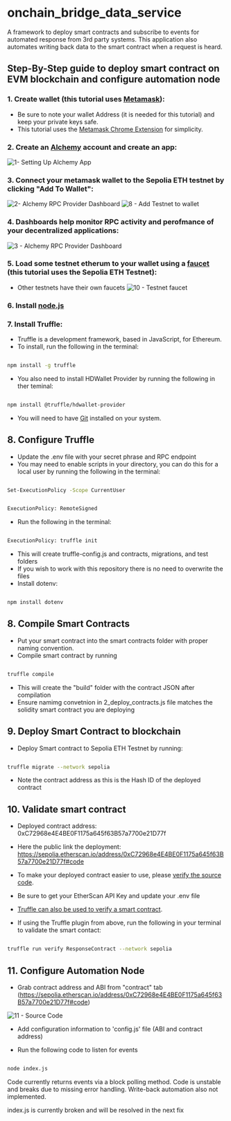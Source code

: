 # onchain_bridge_data_service

A framework to deploy smart contracts and subscribe to events for automated response from 3rd party systems. This application also automates writing back data to the smart contract when a request is heard.

## Step-By-Step guide to deploy smart contract on EVM blockchain and configure automation node

### 1. Create wallet (this tutorial uses [Metamask](https://www.youtube.com/watch?v=Af_lQ1zUnoM&ab_channel=MoneyZG)):
- Be sure to note your wallet Address (it is needed for this tutorial) and keep your private keys safe.
- This tutorial uses the [Metamask Chrome Extension](https://metamask.io/download/) for simplicity.

### 2. Create an [Alchemy](https://www.alchemy.com/) account and create an app:
![1- Setting Up Alchemy App](https://github.com/anonUnderground/onchain_bridge_data_service/assets/134157241/843a6001-ce66-4a19-89b7-e1510894fb8e)

### 3. Connect your metamask wallet to the Sepolia ETH testnet by clicking "Add To Wallet":
![2- Alchemy RPC Provider Dashboard](https://github.com/anonUnderground/onchain_bridge_data_service/assets/134157241/0407191c-6cdf-4f18-aa5a-c8adeb8d39f4)
![8 - Add Testnet to wallet](https://github.com/anonUnderground/onchain_bridge_data_service/assets/134157241/087e2d8c-650e-4cc9-9b17-6eb1346c951a)

### 4. Dashboards help monitor RPC activity and perofmance of your decentralized applications:
![3 - Alchemy RPC Provider Dashboard](https://github.com/anonUnderground/onchain_bridge_data_service/assets/134157241/860d0989-4f35-46d7-afb8-c73e1dfbcf7d)

### 5. Load some testnet etherum to your wallet using a [faucet](https://sepoliafaucet.com/) (this tutorial uses the Sepolia ETH Testnet):
- Other testnets have their own faucets
![10 - Testnet faucet](https://github.com/anonUnderground/onchain_bridge_data_service/assets/134157241/211b87cb-1701-4fcf-921e-df7e4feadced)

### 6. Install [node.js](https://nodejs.org/en/download/)

### 7. Install Truffle:
- Truffle is a development framework, based in JavaScript, for Ethereum.
- To install, run the following in the terminal:


```bash

npm install -g truffle

```

   - You also need to install HDWallet Provider by running the following in ther teminal:


```bash

npm install @truffle/hdwallet-provider

```
   - You will need to have [Git](https://git-scm.com/downloads) installed on your system.

## 8. Configure Truffle

   - Update the .env file with your secret phrase and RPC endpoint
   - You may need to enable scripts in your directory, you can do this for a local user by running the following in the terminal:

```bash

Set-ExecutionPolicy -Scope CurrentUser

```

```bash

ExecutionPolicy: RemoteSigned

```

   - Run the following in the terminal:

```bash

ExecutionPolicy: truffle init

```
   - This will create truffle-config.js and contracts, migrations, and test folders
   - If you wish to work with this repository there is no need to overwrite the files
   - Install dotenv:

```bash

npm install dotenv

```

## 8. Compile Smart Contracts

   - Put your smart contract into the smart contracts folder with proper naming convention.
   - Compile smart contract by running

```bash

truffle compile

```
   - This will create the "build" folder with the contract JSON after compilation
   - Ensure namimg convetnion in 2_deploy_contracts.js file matches the solidity smart contract you are deploying
 


## 9. Deploy Smart Contract to blockchain

   - Deploy Smart contract to Sepolia ETH Testnet by running:

```bash

truffle migrate --network sepolia

```

   - Note the contract address as this is the Hash ID of the deployed contract


## 10. Validate smart contract

   - Deployed contract address: 0xC72968e4E4BE0F1175a645f63B57a7700e21D77f
   - Here the public link the deployment: https://sepolia.etherscan.io/address/0xC72968e4E4BE0F1175a645f63B57a7700e21D77f#code
   - To make your deployed contract easier to use, please [verify the source code](https://www.youtube.com/watch?v=dvvaBq6d_dE&ab_channel=MoralisWeb3).
   - Be sure to get your EtherScan API Key and update your .env file
   - [Truffle can also be used to verify a smart contract](https://medium.com/quick-programming/verify-a-smart-contract-on-etherscan-using-truffle-cb2656fd9c41).

   - If using the Truffle plugin from above, run the following in your terminal to validate the smart contact:

```bash

truffle run verify ResponseContract --network sepolia

```

   
## 11. Configure Automation Node
   
   - Grab contract address and ABI from "contract" tab (https://sepolia.etherscan.io/address/0xC72968e4E4BE0F1175a645f63B57a7700e21D77f#code)


![11 - Source Code](https://github.com/anonUnderground/onchain_bridge_data_service/assets/134157241/5db99550-9efc-42e8-9ba9-fdca25d64c00)

   - Add configuration information to 'config.js' file (ABI and contract address)

   - Run the following code to listen for events

```bash

node index.js

```

Code currently returns events via a block polling method. Code is unstable and breaks due to missing error handling. Write-back automation also not implemented.

index.js is currently broken and will be resolved in the next fix
